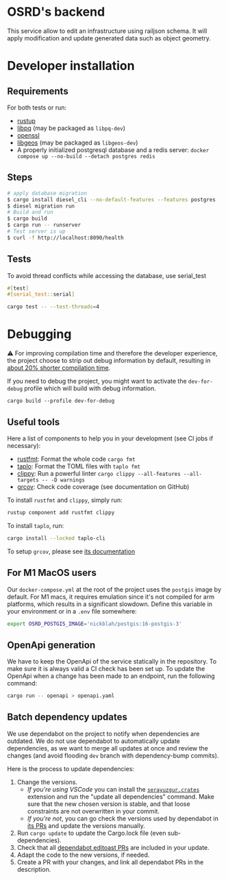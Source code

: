 # OSRD's backend

This service allow to edit an infrastructure using railjson schema.
It will apply modification and update generated data such as object geometry.

# Developer installation

## Requirements

For both tests or run:

- [rustup](https://rustup.rs/)
- [libpq](https://www.postgresql.org/docs/current/libpq.html) (may be packaged as `libpq-dev`)
- [openssl](https://www.openssl.org)
- [libgeos](https://libgeos.org/usage/install/) (may be packaged as `libgeos-dev`)
- A properly initialized postgresql database and a redis server: `docker compose up --no-build --detach postgres redis`

## Steps

```sh
# apply database migration
$ cargo install diesel_cli --no-default-features --features postgres
$ diesel migration run
# Build and run
$ cargo build
$ cargo run -- runserver
# Test server is up
$ curl -f http://localhost:8090/health
```

## Tests

To avoid thread conflicts while accessing the database, use serial_test

```rust
#[test]
#[serial_test::serial]
```

```sh
cargo test -- --test-threads=4
```

# Debugging

:warning: For improving compilation time and therefore the developer experience, the project
choose to strip out debug information by default, resulting in [about 20%
shorter compilation time](https://github.com/OpenRailAssociation/osrd/pull/8579).

If you need to debug the project, you might want to activate the `dev-for-debug` profile
which will build with debug information.

```
cargo build --profile dev-for-debug
```

## Useful tools

Here a list of components to help you in your development (see CI jobs if necessary):

- [rustfmt](https://github.com/rust-lang/rustfmt): Format the whole code `cargo fmt`
- [taplo](https://taplo.tamasfe.dev/): Format the TOML files with `taplo fmt`
- [clippy](https://github.com/rust-lang/rust-clippy): Run a powerful linter `cargo clippy --all-features --all-targets -- -D warnings`
- [grcov](https://github.com/mozilla/grcov): Check code coverage (see documentation on GitHub)

To install `rustfmt` and `clippy`, simply run:

```sh
rustup component add rustfmt clippy
```

To install `taplo`, run:

```sh
cargo install --locked taplo-cli
```

To setup `grcov`, please see [its documentation](https://github.com/mozilla/grcov#how-to-get-grcov)

## For M1 MacOS users

Our `docker-compose.yml` at the root of the project uses the `postgis` image by default.
For M1 macs, it requires emulation since it's not compiled for arm platforms, which results
in a significant slowdown. Define this variable in your environment or in a `.env` file somewhere:

```sh
export OSRD_POSTGIS_IMAGE='nickblah/postgis:16-postgis-3'
```

## OpenApi generation

We have to keep the OpenApi of the service statically in the repository.
To make sure it is always valid a CI check has been set up. To update the
OpenApi when a change has been made to an endpoint, run the following command:

```sh
cargo run -- openapi > openapi.yaml
```

## Batch dependency updates

We use dependabot on the project to notify when dependencies are outdated.
We do not use dependabot to automatically update dependencies, as we want to merge all updates at
once and review the changes (and avoid flooding `dev` branch with dependency-bump commits).

Here is the process to update dependencies:

1. Change the versions.
   - _If you're using VSCode_ you can install the [`serayuzgur.crates`](https://marketplace.visualstudio.com/items?itemName=serayuzgur.crates) extension and run the "update all dependencies" command.
     Make sure that the new chosen version is stable, and that loose constraints are not overwritten in your commit.
   - _If you're not_, you can go check the versions used by dependabot in [its PRs](https://github.com/OpenRailAssociation/osrd/pulls?q=is%3Aopen+label%3Aarea%3Aeditoast+label%3Adependencies) and update the versions manually.
2. Run `cargo update` to update the Cargo.lock file (even sub-dependencies).
3. Check that all [dependabot editoast PRs](https://github.com/OpenRailAssociation/osrd/pulls?q=is%3Aopen+label%3Aarea%3Aeditoast+label%3Adependencies) are included in your update.
4. Adapt the code to the new versions, if needed.
5. Create a PR with your changes, and link all dependabot PRs in the description.
